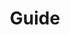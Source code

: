 ---
home: true
icon: lightbulb
title: Guide
heroImage: /ico.svg
heroText: Swap Pet Guide
tagline: Swap.Pet Guide. 
features:
  - title: Syber Connect
    icon: link
    details: TBD.
    link: /guide/syber-connect.html 
---